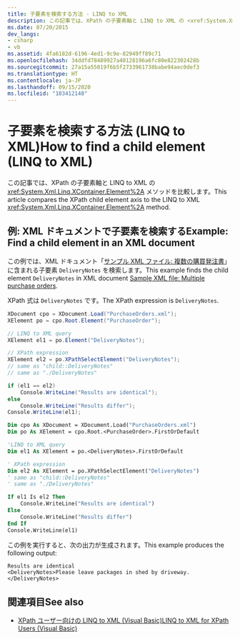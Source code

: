 ```yaml
---
title: 子要素を検索する方法 - LINQ to XML
description: この記事では、XPath の子要素軸と LINQ to XML の <xref:System.Xml.Linq.XContainer.Element%2A> メソッドを比較します。
ms.date: 07/20/2015
dev_langs:
- csharp
- vb
ms.assetid: 4fa6182d-6196-4ed1-9c9e-82949ff89c71
ms.openlocfilehash: 34ddfd78489927a40128196a6fc80e822302428b
ms.sourcegitcommit: 27a15a55019f6b5f2733961738babe94aec0def3
ms.translationtype: HT
ms.contentlocale: ja-JP
ms.lasthandoff: 09/15/2020
ms.locfileid: "103412148"
---
```

# <a name="how-to-find-a-child-element-linq-to-xml"></a><span data-ttu-id="88066-103">子要素を検索する方法 (LINQ to XML)</span><span class="sxs-lookup"><span data-stu-id="88066-103">How to find a child element (LINQ to XML)</span></span>

<span data-ttu-id="88066-104">この記事では、XPath の子要素軸と LINQ to XML の <xref:System.Xml.Linq.XContainer.Element%2A> メソッドを比較します。</span><span class="sxs-lookup"><span data-stu-id="88066-104">This article compares the XPath child element axis to the LINQ to XML <xref:System.Xml.Linq.XContainer.Element%2A> method.</span></span>

## <a name="example-find-a-child-element-in-an-xml-document"></a><span data-ttu-id="88066-105">例: XML ドキュメントで子要素を検索する</span><span class="sxs-lookup"><span data-stu-id="88066-105">Example: Find a child element in an XML document</span></span>

<span data-ttu-id="88066-106">この例では、XML ドキュメント「[サンプル XML ファイル: 複数の購買発注書](sample-xml-file-multiple-purchase-orders.md)」に含まれる子要素 `DeliveryNotes` を検索します。</span><span class="sxs-lookup"><span data-stu-id="88066-106">This example finds the child element `DeliveryNotes` in XML document [Sample XML file: Multiple purchase orders](sample-xml-file-multiple-purchase-orders.md).</span></span>

<span data-ttu-id="88066-107">XPath 式は `DeliveryNotes` です。</span><span class="sxs-lookup"><span data-stu-id="88066-107">The XPath expression is `DeliveryNotes`.</span></span>

```csharp
XDocument cpo = XDocument.Load("PurchaseOrders.xml");
XElement po = cpo.Root.Element("PurchaseOrder");

// LINQ to XML query
XElement el1 = po.Element("DeliveryNotes");

// XPath expression
XElement el2 = po.XPathSelectElement("DeliveryNotes");
// same as "child::DeliveryNotes"
// same as "./DeliveryNotes"

if (el1 == el2)
    Console.WriteLine("Results are identical");
else
    Console.WriteLine("Results differ");
Console.WriteLine(el1);
```

```vb
Dim cpo As XDocument = XDocument.Load("PurchaseOrders.xml")
Dim po As XElement = cpo.Root.<PurchaseOrder>.FirstOrDefault

'LINQ to XML query
Dim el1 As XElement = po.<DeliveryNotes>.FirstOrDefault

' XPath expression
Dim el2 As XElement = po.XPathSelectElement("DeliveryNotes")
' same as "child::DeliveryNotes"
' same as "./DeliveryNotes"

If el1 Is el2 Then
    Console.WriteLine("Results are identical")
Else
    Console.WriteLine("Results differ")
End If
Console.WriteLine(el1)
```

<span data-ttu-id="88066-108">この例を実行すると、次の出力が生成されます。</span><span class="sxs-lookup"><span data-stu-id="88066-108">This example produces the following output:</span></span>

```output
Results are identical
<DeliveryNotes>Please leave packages in shed by driveway.</DeliveryNotes>
```

## <a name="see-also"></a><span data-ttu-id="88066-109">関連項目</span><span class="sxs-lookup"><span data-stu-id="88066-109">See also</span></span>

- [<span data-ttu-id="88066-110">XPath ユーザー向けの LINQ to XML (Visual Basic)</span><span class="sxs-lookup"><span data-stu-id="88066-110">LINQ to XML for XPath Users (Visual Basic)</span></span>](./comparison-xpath-linq-xml.md)
